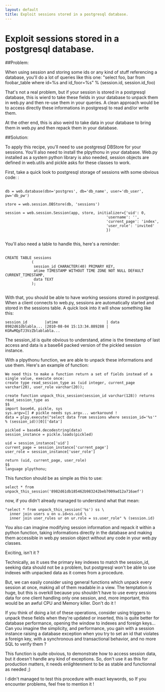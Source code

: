 ```yaml
---
layout: default
title: Exploit sessions stored in a postgresql database.
---
```


# Exploit sessions stored in a postgresql database.

##Problem:

When using session and storing some ids or any kind of stuff referencing a database, you'll do a lot of queries like this one:
"select foo, bar from foobar_table where id=%s and id_foor=%s" % (session.id, session.id_foo)

That's not a real problem, but if your session is stored in a postgresql database, this is wierd to take these fields in your database to unpack them in web.py and then re-use them in your queries. 
A clean approach would be to access directly these informations in postgresql to read and/or write them.

At the other end, this is also weird to take data in your database to bring them in web.py and then repack them in your database.

##Solution:

To apply this recipe, you'll need to use postgresql DBStore for your sessions. 
You'll also need to install the plpythonu in your database.
Web.py installed as a system python library is also needed, session objects are defined in web.utils and pickle asks for these classes to work.

First, take a quick look to postgresql storage of sessions with some obvious code: :

##
    db = web.database(dbn='postgres', db='db_name', user='db_user', pw='db_pw')
    
    store = web.session.DBStore(db, 'sessions')
    
    session = web.session.Session(app, store, initializer={'uid': 0,
                                                  'username': '',
                                                  'current_page': 'index',
                                                  'user_role': 'invited'
                                                  })
##

You'll also need a table to handle this, here's a reminder:

##
    CREATE TABLE sessions
                (
                 session_id CHARACTER(40) PRIMARY KEY,
                 atime TIMESTAMP WITHOUT TIME ZONE NOT NULL DEFAULT CURRENT_TIMESTAMP,
                 data TEXT
                );
##

With that, you should be able to have working sessions stored in postgresql.
When a client connects to web.py, sessions are automatically started and stored in the sessions table. A quick look into it will show something like this:

    session_id        |atime                      | data
    8982d61dblabla... |2010-08-04 15:13:34.889288 | KGRwMQpTJ3VzZblablabla...

The session_id is quite obvious to understand, atime is the timestamp of last access and data is a base64 packed version of the pickled session instance.

With a plpythonu function, we are able to unpack these informations and use them. Here's an example of function:

    We need this to make a function return a set of fields instead of a single value, execute once:
    create type read_session_type as (uid integer, current_page varchar(20), user_role varchar(20));

    create function unpack_this_session(session_id varchar(128)) returns read_session_type as
    $$
    import base64, pickle, sys
    sys.argv=[] # pickle needs sys.argv... workaround !
    data = plpy.execute("select data from sessions where session_id='%s'" % (session_id))[0]['data']

    pickled = base64.decodestring(data)
    session_instance = pickle.loads(pickled)

    uid = session_instance['uid']
    current_page = session_instance['current_page']
    user_role = session_instance['user_role']

    return (uid, current_page, user_role)
    $$
    language plpythonu;


This function should be as simple as this to use:

    select * from unpack_this_session('8982d61db185462b983242beb7009ad12a716aef')

now, if you didn't already managed to understand what that mean:

    "select * from unpack_this_session('%s') ss \
      inner join users u on u.id=ss.uid \
      inner join user_rules ur on ur.role = ss.user_role" % (session.id)

You also can imagine modifying session information and repack it within a python function, taking informations directly in the database and making them accessible in web.py session object without any code in your web.py classes.

Exciting, isn't it ?

Technically, as it uses the primary key indexes to match the session_id, seeking data should not be a problem, but postgresql won't be able to use indexes with unpacked data as it comes from a procedure. 

But, we can easily consider using general functions which unpack every session at once, making all of them readable in a view. The temptation is huge, but this is overkill because you shouldn't have to use every sessions data for one client handling only one session, and, more important, this would be an awful CPU and Memory killer. Don't do it ! 

If you think of doing a lot of these operations, consider using triggers to unpack these fields when they're updated or inserted, this is quite better for database performance, opening the window to indexes and foreign keys... 
Can you imagine the simplicity, and performance, you gain with a session instance raising a database exception when you try to set an id that violates a foreign key, with a synchronous and transactional behavior, and no more SQL to verify them ?

This function is quite obvious, to demonstrate how to access session data, but it doesn't handle any kind of exceptions. So, don't use it as this for production matters, it needs enlightenment to be as stable and functionnal as needed ;)

I didn't managed to test this procedure with exact keywords, so If you encounter problems, feel free to mention it !